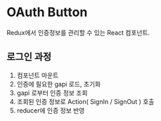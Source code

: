 # OAuth Button

Redux에서 인증정보를 관리할 수 있는 React 컴포넌트.

## 로그인 과정
1) 컴포넌트 마운트
2) 인증에 필요한 gapi 로드, 초기화
3) gapi 로부터 인증 정보 조회
4) 조회된 인증 정보로 Action( SignIn / SignOut ) 호출
5) reducer에 인증 정보 반영